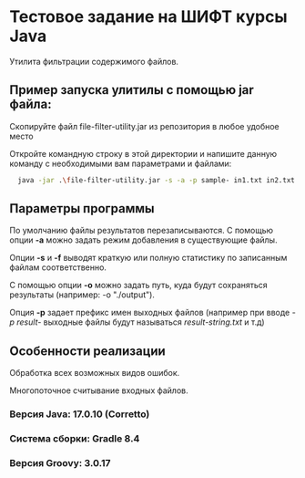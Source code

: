 
# Тестовое задание на ШИФТ курсы Java

Утилита фильтрации содержимого файлов.


## Пример запуска улитилы с помощью jar файла:

Скопируйте файл file-filter-utility.jar из репозитория в любое удобное место

Откройте командную строку в этой директории и напишите данную команду с необходимыми вам параметрами и файлами:

```bash
  java -jar .\file-filter-utility.jar -s -a -p sample- in1.txt in2.txt
```

## Параметры программы
По умолчанию файлы результатов перезаписываются. С помощью опции **-a** можно задать
режим добавления в существующие файлы.

Опции **-s** и **-f** выводят краткую или полную статистику по записанным файлам соответственно.

С помощью опции **-o** можно задать путь, куда будут сохраняться результаты (например: -o "./output").

Опция **-p** задает префикс имен выходных файлов (например при вводе *-p result-* выходные файлы будут называться *result-string.txt* и т.д)

## Особенности реализации
Обработка всех возможных видов ошибок.

Многопоточное считывание входных файлов.
### Версия Java: 17.0.10 (Corretto)
### Система сборки: Gradle 8.4
### Версия Groovy: 3.0.17


